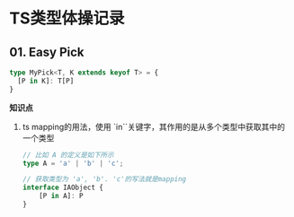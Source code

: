 # TS类型体操记录

## 01. Easy Pick

```typescript
type MyPick<T, K extends keyof T> = {
  [P in K]: T[P]
}
```

**知识点**

1. ts mapping的用法，使用 `in``关键字，其作用的是从多个类型中获取其中的一个类型
   
   ```typescript
   // 比如 A 的定义是如下所示
   type A = 'a' | 'b' | 'c';
   
   // 获取类型为 'a', 'b'. 'c'的写法就是mapping
   interface IAObject {
       [P in A]: P
   }
   ```


